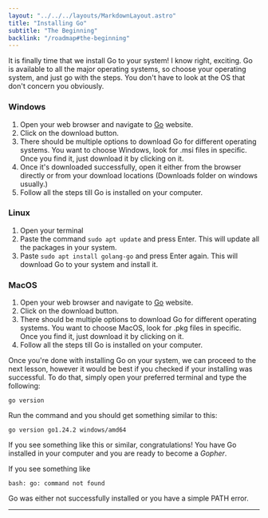 ```yaml
---
layout: "../../../layouts/MarkdownLayout.astro"
title: "Installing Go"
subtitle: "The Beginning"
backlink: "/roadmap#the-beginning"
---
```


It is finally time that we install Go to your system! I know right, exciting. Go is available to all the major operating systems, so choose your operating system, and just go with the steps. You don't have to look at the OS that don't concern you obviously.

### Windows

1. Open your web browser and navigate to [Go](https://go.dev) website.
2. Click on the download button.
3. There should be multiple options to download Go for different operating systems. You want to choose Windows, look for .msi files in specific. Once you find it, just download it by clicking on it.
4. Once it's downloaded successfully, open it either from the browser directly or from your download locations (Downloads folder on windows usually.)
5. Follow all the steps till Go is installed on your computer.

### Linux

1. Open your terminal
2. Paste the command `sudo apt update` and press Enter. This will update all the packages in your system.
3. Paste `sudo apt install golang-go` and press Enter again. This will download Go to your system and install it.

### MacOS

1. Open your web browser and navigate to [Go](https://go.dev) website.
2. Click on the download button.
3. There should be multiple options to download Go for different operating systems. You want to choose MacOS, look for .pkg files in specific. Once you find it, just download it by clicking on it.
4. Follow all the steps till Go is installed on your computer.

Once you're done with installing Go on your system, we can proceed to the next lesson, however it would be best if you checked if your installing was successful. To do that, simply open your preferred terminal and type the following:

```
go version
```

Run the command and you should get something similar to this:

```
go version go1.24.2 windows/amd64
```

If you see something like this or similar, congratulations! You have Go installed in your computer and you are ready to become a _Gopher_.

If you see something like

```
bash: go: command not found
```

Go was either not successfully installed or you have a simple PATH error. 

---
